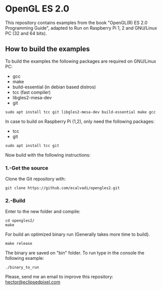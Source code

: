 # OpenGL ES 2.0

This repository contains examples from the book "OpenGL(R) ES 2.0 Programming Guide", adapted to Run on Raspberry Pi 1, 2 and GNU/Linux PC (32 and 64 bits).

## How to build the examples

To build the examples the following packages are required on GNU/Linux PC:

 - gcc
 - make
 - build-essential (in debian based distros)
 - tcc (fast compiler)
 - libgles2-mesa-dev
 - git

~~~
sudo apt install tcc git libgles2-mesa-dev build-essential make gcc
~~~

In case to build on Raspberry Pi (1,2), only need the following packages:

 - tcc
 - git

~~~
sudo apt install tcc git
~~~

Now build with the following instructions:

### 1.-Get the source

Clone the Git repository with:

~~~
git clone https://github.com/ecalvadi/opengles2.git
~~~

### 2.-Build

Enter to the new folder and compile:

~~~
cd opengles2/
make
~~~

For build an optimized binary run (Generally takes more time to build).

~~~
make release
~~~

The binary are saved on "bin" folder. To run type in the console the following example:

~~~
./binary_to_run
~~~

Please, send me an email to improve this repository: hector@eclipsedpixel.com 
